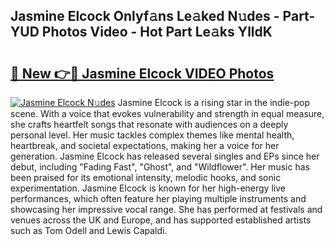 ## Jasmine Elcock Onlyf𝚊ns Le𝚊ked N𝚞des - Part-YUD Photos Video - Hot Part Le𝚊ks YlldK

# <h2><a href="http://ac47850.deff.icu/?id=Jasmine+Elcock">🔗 New 👉🔴 Jasmine Elcock VIDEO Photos</a></h2>

[![Jasmine Elcock N𝚞des](https://i.imgur.com/rIISA9y.gif)](http://ac47850.deff.icu/?id=Jasmine+Elcock)
Jasmine Elcock is a rising star in the indie-pop scene. With a voice that evokes vulnerability and strength in equal measure, she crafts heartfelt songs that resonate with audiences on a deeply personal level. Her music tackles complex themes like mental health, heartbreak, and societal expectations, making her a voice for her generation. Jasmine Elcock has released several singles and EPs since her debut, including "Fading Fast", "Ghost", and "Wildflower". Her music has been praised for its emotional intensity, melodic hooks, and sonic experimentation. Jasmine Elcock is known for her high-energy live performances, which often feature her playing multiple instruments and showcasing her impressive vocal range. She has performed at festivals and venues across the UK and Europe, and has supported established artists such as Tom Odell and Lewis Capaldi.
